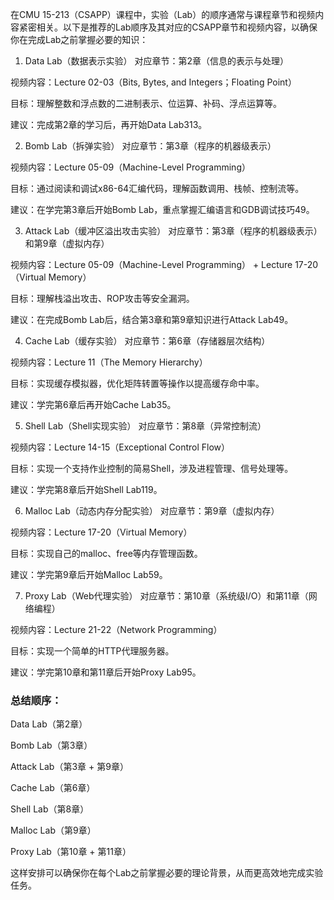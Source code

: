 在CMU 15-213（CSAPP）课程中，实验（Lab）的顺序通常与课程章节和视频内容紧密相关。以下是推荐的Lab顺序及其对应的CSAPP章节和视频内容，以确保你在完成Lab之前掌握必要的知识：

1. Data Lab（数据表示实验）
对应章节：第2章（信息的表示与处理）

视频内容：Lecture 02-03（Bits, Bytes, and Integers；Floating Point）

目标：理解整数和浮点数的二进制表示、位运算、补码、浮点运算等。

建议：完成第2章的学习后，再开始Data Lab313。

2. Bomb Lab（拆弹实验）
对应章节：第3章（程序的机器级表示）

视频内容：Lecture 05-09（Machine-Level Programming）

目标：通过阅读和调试x86-64汇编代码，理解函数调用、栈帧、控制流等。

建议：在学完第3章后开始Bomb Lab，重点掌握汇编语言和GDB调试技巧49。

3. Attack Lab（缓冲区溢出攻击实验）
对应章节：第3章（程序的机器级表示）和第9章（虚拟内存）

视频内容：Lecture 05-09（Machine-Level Programming） + Lecture 17-20（Virtual Memory）

目标：理解栈溢出攻击、ROP攻击等安全漏洞。

建议：在完成Bomb Lab后，结合第3章和第9章知识进行Attack Lab49。

4. Cache Lab（缓存实验）
对应章节：第6章（存储器层次结构）

视频内容：Lecture 11（The Memory Hierarchy）

目标：实现缓存模拟器，优化矩阵转置等操作以提高缓存命中率。

建议：学完第6章后再开始Cache Lab35。

5. Shell Lab（Shell实现实验）
对应章节：第8章（异常控制流）

视频内容：Lecture 14-15（Exceptional Control Flow）

目标：实现一个支持作业控制的简易Shell，涉及进程管理、信号处理等。

建议：学完第8章后开始Shell Lab119。

6. Malloc Lab（动态内存分配实验）
对应章节：第9章（虚拟内存）

视频内容：Lecture 17-20（Virtual Memory）

目标：实现自己的malloc、free等内存管理函数。

建议：学完第9章后开始Malloc Lab59。

7. Proxy Lab（Web代理实验）
对应章节：第10章（系统级I/O）和第11章（网络编程）

视频内容：Lecture 21-22（Network Programming）

目标：实现一个简单的HTTP代理服务器。

建议：学完第10章和第11章后开始Proxy Lab95。

### 总结顺序：
Data Lab（第2章）

Bomb Lab（第3章）

Attack Lab（第3章 + 第9章）

Cache Lab（第6章）

Shell Lab（第8章）

Malloc Lab（第9章）

Proxy Lab（第10章 + 第11章）

这样安排可以确保你在每个Lab之前掌握必要的理论背景，从而更高效地完成实验任务。